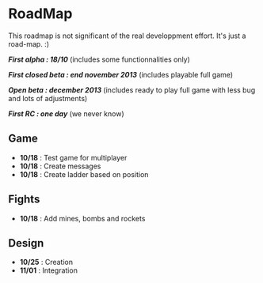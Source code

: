 # RoadMap
This roadmap is not significant of the real developpment effort. It's just a road-map. :)

***First alpha : 18/10*** (includes some functionnalities only)

***First closed beta : end november 2013*** (includes playable full game)

***Open beta : december 2013*** (includes ready to play full game with less bug and lots of adjustments)

***First RC : one day*** (we never know)

## Game
- **10/18** : Test game for multiplayer
- **10/18** : Create messages
- **10/18** : Create ladder based on position

## Fights
- **10/18** :  Add mines, bombs and rockets

## Design
- **10/25**  : Creation
- **11/01** : Integration
 
